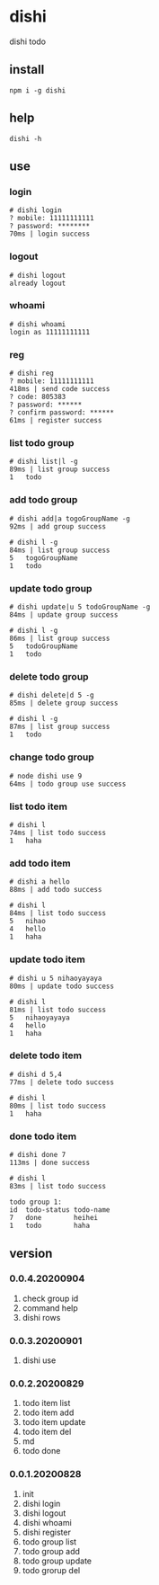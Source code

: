 # dishi
dishi todo

## install
```
npm i -g dishi
```

## help
```
dishi -h
```

## use
### login
```
# dishi login
? mobile: 11111111111
? password: ********
70ms | login success
```

### logout
```
# dishi logout
already logout
```

### whoami
```
# dishi whoami
login as 11111111111
```

### reg
```
# dishi reg
? mobile: 11111111111
418ms | send code success
? code: 805383
? password: ******
? confirm password: ******
61ms | register success
```

### list todo group
```
# dishi list|l -g
89ms | list group success
1	todo
```

### add todo group
```
# dishi add|a togoGroupName -g
92ms | add group success

# dishi l -g
84ms | list group success
5	togoGroupName
1	todo
```

### update todo group
```
# dishi update|u 5 todoGroupName -g
84ms | update group success

# dishi l -g
86ms | list group success
5	todoGroupName
1	todo
```

### delete todo group
```
# dishi delete|d 5 -g
85ms | delete group success

# dishi l -g
87ms | list group success
1	todo
```

### change todo group
```
# node dishi use 9
64ms | todo group use success
```

### list todo item
```
# dishi l
74ms | list todo success
1	haha
```

### add todo item
```
# dishi a hello
88ms | add todo success

# dishi l
84ms | list todo success
5	nihao
4	hello
1	haha
```

### update todo item
```
# dishi u 5 nihaoyayaya
80ms | update todo success

# dishi l
81ms | list todo success
5	nihaoyayaya
4	hello
1	haha
```

### delete todo item
```
# dishi d 5,4
77ms | delete todo success

# dishi l
80ms | list todo success
1	haha
```

### done todo item
```
# dishi done 7
113ms | done success

# dishi l
83ms | list todo success

todo group 1:
id	todo-status	todo-name
7	done		heihei
1	todo		haha
```

## version
### 0.0.4.20200904
1. check group id
2. command help
3. dishi rows

### 0.0.3.20200901
1. dishi use

### 0.0.2.20200829
1. todo item list
2. todo item add
3. todo item update
4. todo item del
5. md
6. todo done

### 0.0.1.20200828
1. init
2. dishi login
3. dishi logout
4. dishi whoami
5. dishi register
6. todo group list
7. todo group add
8. todo group update
9. todo grorup del
